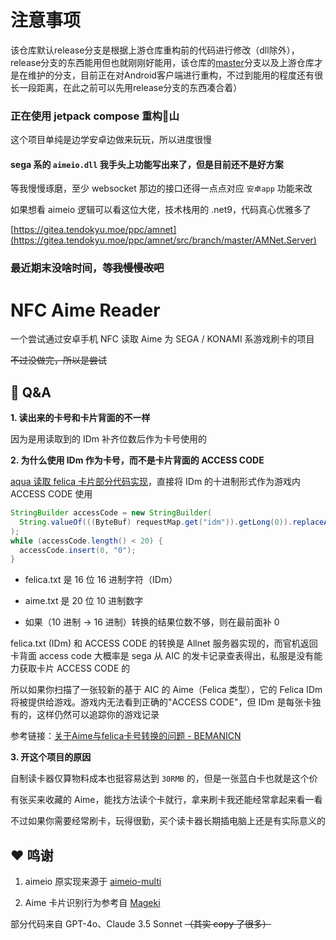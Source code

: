 # 注意事项
该仓库默认release分支是根据上游仓库重构前的代码进行修改（dll除外），release分支的东西能用但也就刚刚好能用，该仓库的[master](https://github.com/zhicheng233/NfcAimeReader/tree/master)分支以及上游仓库才是在维护的分支，目前正在对Android客户端进行重构，不过到能用的程度还有很长一段距离，在此之前可以先用release分支的东西凑合着）
### 正在使用 jetpack compose 重构💩山

这个项目单纯是边学安卓边做来玩玩，所以进度很慢

#### sega 系的 `aimeio.dll` 我手头上功能写出来了，但是目前还不是好方案

等我慢慢琢磨，至少 websocket 那边的接口还得一点点对应 `安卓app` 功能来改

如果想看 aimeio 逻辑可以看这位大佬，技术栈用的 .net9，代码真心优雅多了

[https://gitea.tendokyu.moe/ppc/amnet](https://gitea.tendokyu.moe/ppc/amnet/src/branch/master/AMNet.Server)

### 最近期末没啥时间，~~等我慢慢改吧~~

# NFC Aime Reader

一个尝试通过安卓手机 NFC 读取 Aime 为 SEGA / KONAMI 系游戏刷卡的项目

~~不过没做完，所以是尝试~~

## :thinking: Q&A

**1. 读出来的卡号和卡片背面的不一样**

因为是用读取到的 IDm 补齐位数后作为卡号使用的

**2. 为什么使用 IDm 作为卡号，而不是卡片背面的 ACCESS CODE**

[aqua 读取 felica 卡片部分代码实现](https://dev.s-ul.net/NeumPhis/aqua/-/blob/master/src/main/java/icu/samnyan/aqua/sega/aimedb/handler/impl/FeliCaLookupHandler.java#L44)，直接将 IDm 的十进制形式作为游戏内 ACCESS CODE 使用

```java
StringBuilder accessCode = new StringBuilder(
  String.valueOf(((ByteBuf) requestMap.get("idm")).getLong(0)).replaceAll("-","")
);
while (accessCode.length() < 20) {
  accessCode.insert(0, "0");
}
```

- felica.txt 是 16 位 16 进制字符（IDm）

- aime.txt 是 20 位 10 进制数字

- 如果（10 进制 → 16 进制）转换的结果位数不够，则在最前面补 0

felica.txt (IDm) 和 ACCESS CODE 的转换是 Allnet 服务器实现的，而官机返回卡背面 access code 大概率是 sega 从 AIC 的发卡记录查表得出，私服是没有能力获取卡片 ACCESS CODE 的

所以如果你扫描了一张较新的基于 AIC 的 Aime（Felica 类型），它的 Felica IDm 将被提供给游戏。游戏内无法看到正确的"ACCESS CODE"，但 IDm 是每张卡独有的，这样仍然可以追踪你的游戏记录

参考链接：[关于Aime与felica卡号转换的问题 - BEMANICN](https://bemani.cc/d/107-aimefelica/2)

**3. 开这个项目的原因**

自制读卡器仅算物料成本也挺容易达到 `30RMB` 的，但是一张蓝白卡也就是这个价

有张买来收藏的 Aime，能找方法读个卡就行，拿来刷卡我还能经常拿起来看一看

不过如果你需要经常刷卡，玩得很勤，买个读卡器长期插电脑上还是有实际意义的

## :heart: 鸣谢

1. aimeio 原实现来源于 [aimeio-multi](https://github.com/Nat-Lab/aimeio-multi)

2. Aime 卡片识别行为参考自 [Mageki](https://github.com/Sanheiii/Mageki/blob/master/Mageki/Mageki/Drawables/SettingButton.cs#L172-L187)

部分代码来自 GPT-4o、Claude 3.5 Sonnet ~~（其实 copy 了很多）~~
